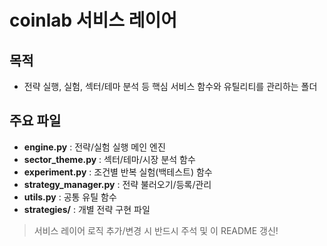 # coinlab 서비스 레이어

## 목적
- 전략 실행, 실험, 섹터/테마 분석 등 핵심 서비스 함수와 유틸리티를 관리하는 폴더

## 주요 파일
- **engine.py** : 전략/실험 실행 메인 엔진  
- **sector_theme.py** : 섹터/테마/시장 분석 함수  
- **experiment.py** : 조건별 반복 실험(백테스트) 함수  
- **strategy_manager.py** : 전략 불러오기/등록/관리  
- **utils.py** : 공통 유틸 함수  
- **strategies/** : 개별 전략 구현 파일

> 서비스 레이어 로직 추가/변경 시 반드시 주석 및 이 README 갱신!
